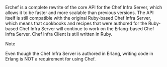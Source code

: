 Erchef is a complete rewrite of the core API for the Chef Infra Server,
which allows it to be faster and more scalable than previous versions.
The API itself is still compatible with the original Ruby-based Chef
Infra Server, which means that cookbooks and recipes that were authored
for the Ruby-based Chef Infra Server will continue to work on the
Erlang-based Chef Infra Server. Chef Infra Client is still written in
Ruby.

<div class="admonition-note">

<p class="admonition-note-title">Note</p>

<div class="admonition-note-text">

Even though the Chef Infra Server is authored in Erlang, writing code in
Erlang is NOT a requirement for using Chef.

</div>

</div>